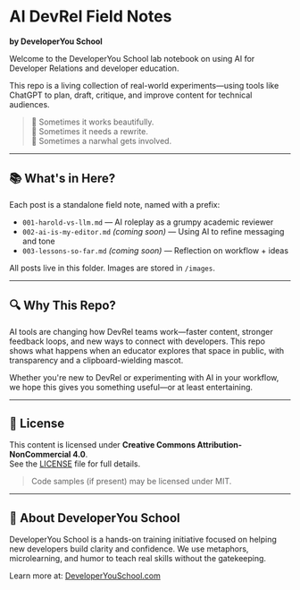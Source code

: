 # AI DevRel Field Notes  
**by DeveloperYou School**

Welcome to the DeveloperYou School lab notebook on using AI for Developer Relations and developer education.

This repo is a living collection of real-world experiments—using tools like ChatGPT to plan, draft, critique, and improve content for technical audiences.

> 🤖 Sometimes it works beautifully.  
> 😬 Sometimes it needs a rewrite.  
> 🐋 Sometimes a narwhal gets involved.

---

## 📚 What's in Here?

Each post is a standalone field note, named with a prefix:

- `001-harold-vs-llm.md` — AI roleplay as a grumpy academic reviewer
- `002-ai-is-my-editor.md` *(coming soon)* — Using AI to refine messaging and tone
- `003-lessons-so-far.md` *(coming soon)* — Reflection on workflow + ideas

All posts live in this folder. Images are stored in `/images`.

---

## 🔍 Why This Repo?

AI tools are changing how DevRel teams work—faster content, stronger feedback loops, and new ways to connect with developers. This repo shows what happens when an educator explores that space in public, with transparency and a clipboard-wielding mascot.

Whether you're new to DevRel or experimenting with AI in your workflow, we hope this gives you something useful—or at least entertaining.

---

## 📜 License

This content is licensed under **Creative Commons Attribution-NonCommercial 4.0**.  
See the [LICENSE](./LICENSE) file for full details.

> Code samples (if present) may be licensed under MIT.

---

## 🐋 About DeveloperYou School

DeveloperYou School is a hands-on training initiative focused on helping new developers build clarity and confidence. We use metaphors, microlearning, and humor to teach real skills without the gatekeeping.

Learn more at: [DeveloperYouSchool.com](https://developeryouschool.com)
